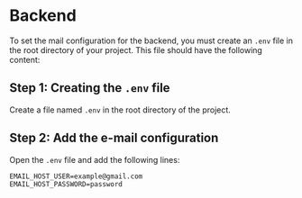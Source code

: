 # Backend

To set the mail configuration for the backend, you must create an `.env` file in the root directory of your project. This file should have the following content:

## Step 1: Creating the `.env` file

Create a file named `.env` in the root directory of the project.

## Step 2: Add the e-mail configuration

Open the `.env` file and add the following lines:

```env
EMAIL_HOST_USER=example@gmail.com
EMAIL_HOST_PASSWORD=password
```
